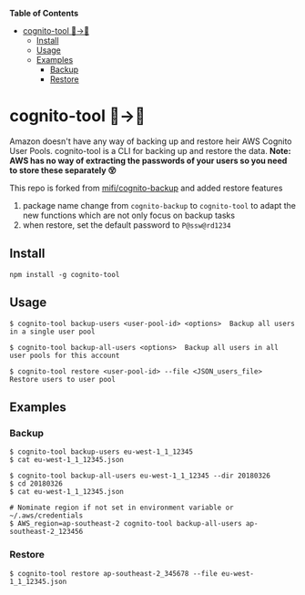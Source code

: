 <!-- START doctoc generated TOC please keep comment here to allow auto update -->
<!-- DON'T EDIT THIS SECTION, INSTEAD RE-RUN doctoc TO UPDATE -->
**Table of Contents**

- [cognito-tool 👫→💾](#cognito-tool-%E2%86%92)
  - [Install](#install)
  - [Usage](#usage)
  - [Examples](#examples)
    - [Backup](#backup)
    - [Restore](#restore)

<!-- END doctoc generated TOC please keep comment here to allow auto update -->

# cognito-tool 👫→💾
Amazon doesn't have any way of backing up and restore heir AWS Cognito User Pools.
cognito-tool is a CLI for backing up and restore the data. <b>Note: AWS has no way of extracting the passwords of your users so you need to store these separately 😵</b>

This repo is forked from  [mifi/cognito-backup](https://github.com/mifi/cognito-backup) and added restore features

1) package name change from `cognito-backup` to `cognito-tool` to adapt the new functions which are not only focus on backup tasks
2) when restore, set the default password to `P@ssw@rd1234`

## Install
```
npm install -g cognito-tool
```

## Usage
```
$ cognito-tool backup-users <user-pool-id> <options>  Backup all users in a single user pool

$ cognito-tool backup-all-users <options>  Backup all users in all user pools for this account

$ cognito-tool restore <user-pool-id> --file <JSON_users_file>  Restore users to user pool

```

## Examples

### Backup
```
$ cognito-tool backup-users eu-west-1_1_12345
$ cat eu-west-1_1_12345.json

$ cognito-tool backup-all-users eu-west-1_1_12345 --dir 20180326
$ cd 20180326
$ cat eu-west-1_1_12345.json

# Nominate region if not set in environment variable or ~/.aws/credentials
$ AWS_region=ap-southeast-2 cognito-tool backup-all-users ap-southeast-2_123456
```

### Restore

```
$ cognito-tool restore ap-southeast-2_345678 --file eu-west-1_1_12345.json
```
